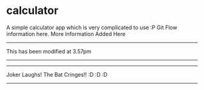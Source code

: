 # calculator
A simple calculator app which is very complicated to use :P
Git Flow information here.
More Information Added Here
***********************************
This has been modified at 3.57pm
***********************************
***********************************
Joker Laughs! The Bat Cringes!! :D :D :D
***********************************
